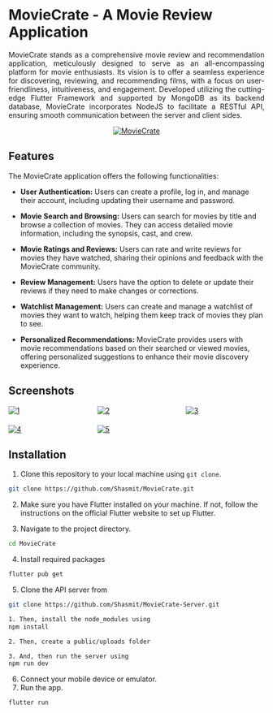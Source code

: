 # MovieCrate - A Movie Review Application

<p align="justify">
  MovieCrate stands as a comprehensive movie review and recommendation application, meticulously designed to serve as an all-encompassing platform for movie enthusiasts. Its vision is to offer a seamless experience for discovering, reviewing, and recommending films, with a focus on user-friendliness, intuitiveness, and engagement. Developed utilizing the cutting-edge Flutter Framework and supported by MongoDB as its backend database, MovieCrate incorporates NodeJS to facilitate a RESTful API, ensuring smooth communication between the server and client sides.
</p>

<p align="center">
  <a href="https://ibb.co/dQnxDn8">
    <img src="https://ibb.co/dQnxDn8" alt="MovieCrate" border="0">
  </a>
</p>

## Features

The MovieCrate application offers the following functionalities:

- **User Authentication:** Users can create a profile, log in, and manage their account, including updating their username and password.

- **Movie Search and Browsing:** Users can search for movies by title and browse a collection of movies. They can access detailed movie information, including the synopsis, cast, and crew.

- **Movie Ratings and Reviews:** Users can rate and write reviews for movies they have watched, sharing their opinions and feedback with the MovieCrate community.

- **Review Management:** Users have the option to delete or update their reviews if they need to make changes or corrections.

- **Watchlist Management:** Users can create and manage a watchlist of movies they want to watch, helping them keep track of movies they plan to see.

- **Personalized Recommendations:** MovieCrate provides users with movie recommendations based on their searched or viewed movies, offering personalized suggestions to enhance their movie discovery experience.


## Screenshots

<div style="display: grid; grid-template-columns: repeat(3, 1fr); gap: 20px;">
  <a href="https://ibb.co/9N1Yjbp"><img src="https://i.ibb.co/9N1Yjbp/1.png" alt="1" border="0"></a>
  <a href="https://ibb.co/47FV5kD"><img src="https://i.ibb.co/47FV5kD/2.png" alt="2" border="0"></a>
  <a href="https://ibb.co/nnhndK6"><img src="https://i.ibb.co/nnhndK6/3.png" alt="3" border="0"></a>
  <a href="https://ibb.co/X71Z6tW"><img src="https://i.ibb.co/X71Z6tW/4.png" alt="4" border="0"></a>
  <a href="https://ibb.co/LQB2Bdh"><img src="https://i.ibb.co/LQB2Bdh/5.png" alt="5" border="0"></a>
</div>


## Installation

1. Clone this repository to your local machine using `git clone`.

```bash
git clone https://github.com/Shasmit/MovieCrate.git

```

2. Make sure you have Flutter installed on your machine. If not, follow the instructions on the official Flutter website to set up Flutter.

3. Navigate to the project directory.

```bash
cd MovieCrate
```

4. Install required packages

```bash
flutter pub get
```

5. Clone the API server from
```bash
git clone https://github.com/Shasmit/MovieCrate-Server.git

1. Then, install the node_modules using
npm install

2. Then, create a public/uploads folder

3. And, then run the server using
npm run dev
```

6. Connect your mobile device or emulator.
7. Run the app.

```bash
flutter run
```


